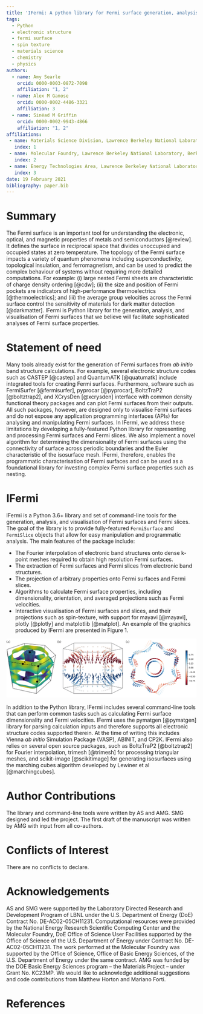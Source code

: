 ```yaml
---
title: 'IFermi: A python library for Fermi surface generation, analysis and visualisation'
tags:
  - Python
  - electronic structure
  - fermi surface
  - spin texture
  - materials science
  - chemistry
  - physics
authors:
  - name: Amy Searle
    orcid: 0000-0003-0872-7098
    affiliation: "1, 2"
  - name: Alex M Ganose
    orcid: 0000-0002-4486-3321
    affiliation: 3
  - name: Sinéad M Griffin
    orcid: 0000-0002-9943-4866
    affiliation: "1, 2"
affiliations:
 - name: Materials Science Division, Lawrence Berkeley National Laboratory, Berkeley, California 94720, USA
   index: 1
 - name: Molecular Foundry, Lawrence Berkeley National Laboratory, Berkeley, California 94720, USA
   index: 2
 - name: Energy Technologies Area, Lawrence Berkeley National Laboratory, Berkeley, California 94720, USA
   index: 3
date: 19 February 2021
bibliography: paper.bib
---
```


# Summary

The Fermi surface is an important tool for understanding the electronic, optical, and
magnetic properties of metals and semiconductors [@review].
It defines the surface in reciprocal space that divides unoccupied and occupied
states at zero temperature.
The topology of the Fermi surface impacts a variety of quantum phenomena including
superconductivity, topological insulation, and ferromagnetism, and can be used to 
predict the complex behaviour of systems without requiring more detailed computations.
For example: (i) large nested Fermi sheets are characteristic of charge density ordering [@cdw]; 
(ii) the size and position of Fermi pockets are indicators of high-performance
thermoelectrics [@thermoelectrics]; and (iii) the average group velocities across the
Fermi surface control the sensitivity of materials for dark matter detection [@darkmatter].
IFermi is Python library for the generation, analysis, and visualisation of Fermi 
surfaces that we believe will facilitate sophisticated analyses of Fermi 
surface properties.

# Statement of need

Many tools already exist for the generation of Fermi surfaces from *ab initio* band 
structure calculations. For example, several electronic structure codes such as 
CASTEP [@castep] and QuantumATK [@quatumatk] include integrated tools for creating Fermi 
surfaces. Furthermore, 
software such as FermiSurfer [@fermisurfer], pyprocar [@pyprocar], BoltzTraP2 [@boltztrap2], 
and XCrysDen [@xcrysden] interface with common 
density functional theory packages and can plot Fermi surfaces from their 
outputs. All such packages, however, are designed only to visualise Fermi surfaces
and do not expose any application programming interfaces (APIs) for analysing and 
manipulating Fermi surfaces. In IFermi, we address these limitations by developing
a fully-featured Python library for representing and processing Fermi surfaces
and Fermi slices. We also implement a novel algorithm for determining the dimensionality
of Fermi surfaces using the connectivity of surface across periodic boundaries and the
Euler characteristic of the isosurface mesh. IFermi, therefore, enables the 
programmatic characterisation of Fermi surfaces and can be used as a foundational 
library for investing complex Fermi surface properties such as nesting.

# IFermi

IFermi is a Python 3.6+ library and set of command-line tools for the generation, 
analysis, and visualisation of Fermi surfaces and Fermi slices. The goal of the library 
is to provide fully-featured `FermiSurface` and `FermiSlice` objects that allow for easy 
manipulation and programmatic analysis. The main features of the package include: 

- The Fourier interpolation of electronic band structures onto dense k-point meshes 
  required to obtain high resolution Fermi surfaces.
- The extraction of Fermi surfaces and Fermi slices from electronic band structures.
- The projection of arbitrary properties onto Fermi surfaces and Fermi slices.
- Algorithms to calculate Fermi surface properties, including dimensionality, orientation, 
  and averaged projections such as Fermi velocities.
- Interactive visualisation of Fermi surfaces and slices, and their projections such as 
  spin-texture, with support for mayavi [@mayavi], plotly [@plotly] and matplotlib [@matplot]. 
  An example of the graphics produced by IFermi are presented in Figure 1.

![Examples of Fermi surfaces and two-dimensional slices produced by IFermi. Fermi surface of MgB<sub>2</sub> with group velocity projections shown by (a) the isosurface color and (b) arrows colored by the scalar projection onto the [0 0 1] axis. (c) Spin texture of BiSb indicating Rashba splitting.](docs/src/_static/ifermi-example-01.png)
  
In addition to the Python library, IFermi includes several command-line tools that can
perform common tasks such as calculating Fermi surface dimensionality and Fermi velocities.
IFermi uses the pymatgen [@pymatgen] library for parsing calculation inputs and therefore supports
all electronic structure codes supported therein. At the time of writing this includes
Vienna *ab initio* Simulation Package (VASP), ABINIT, and CP2K. IFermi also relies on 
several open source packages, such as BoltzTraP2 [@boltztrap2] for Fourier interpolation, 
trimesh [@trimesh] for processing triangular meshes, and scikit-image [@scikitimage]
for generating isosurfaces using the marching cubes algorithm developed by Lewiner et al
[@marchingcubes].

# Author Contributions

The library and command-line tools were written by AS and AMG.
SMG designed and led the project.
The first draft of the manuscript was written by AMG with input from all co-authors. 

# Conflicts of Interest

There are no conflicts to declare.

# Acknowledgements

AS and SMG were supported by the Laboratory Directed Research and Development Program of
LBNL under the U.S. Department of Energy (DoE) Contract No. DE-AC02-05CH11231. 
Computational resources were provided by the National Energy Research Scientific 
Computing Center and the Molecular Foundry, DoE Office of Science User Facilities 
supported by the Office of Science of the U.S. Department of Energy under Contract No. 
DE-AC02-05CH11231. The work performed at the Molecular Foundry was supported by the 
Office of Science, Office of Basic Energy Sciences, of the U.S. Department of Energy 
under the same contract. AMG was funded by the DOE Basic Energy Sciences program – the 
Materials Project – under Grant No. KC23MP. 
We would like to acknowledge additional suggestions and code contributions from
Matthew Horton and Mariano Forti.

# References

